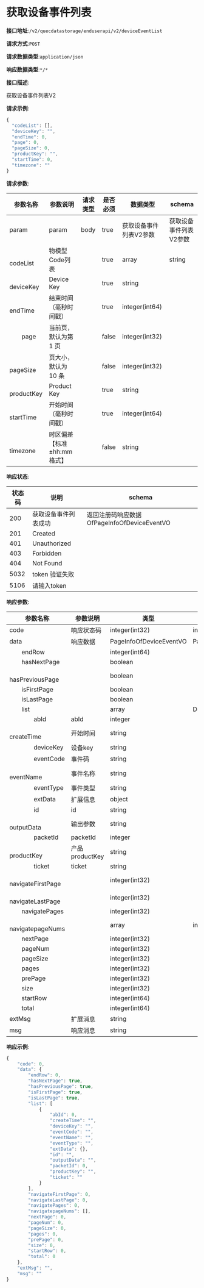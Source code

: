 # 获取设备事件列表


**接口地址**:`/v2/quecdatastorage/enduserapi/v2/deviceEventList`


**请求方式**:`POST`


**请求数据类型**:`application/json`


**响应数据类型**:`*/*`


**接口描述**:<p>获取设备事件列表V2</p>



**请求示例**:


```javascript
{
  "codeList": [],
  "deviceKey": "",
  "endTime": 0,
  "page": 0,
  "pageSize": 0,
  "productKey": "",
  "startTime": 0,
  "timezone": ""
}
```


**请求参数**:


| 参数名称               | 参数说明                   | 请求类型 | 是否必须 | 数据类型               | schema                 |
| ---------------------- | -------------------------- | -------- | -------- | ---------------------- | ---------------------- |
| param                  | param                      | body     | true     | 获取设备事件列表V2参数 | 获取设备事件列表V2参数 |
| &emsp;&emsp;codeList   | 物模型Code列表             |          | true     | array                  | string                 |
| &emsp;&emsp;deviceKey  | Device Key                 |          | true     | string                 |                        |
| &emsp;&emsp;endTime    | 结束时间（毫秒时间戳）     |          | true     | integer(int64)         |                        |
| &emsp;&emsp;page       | 当前页，默认为第 1 页      |          | false    | integer(int32)         |                        |
| &emsp;&emsp;pageSize   | 页大小，默认为 10 条       |          | false    | integer(int32)         |                        |
| &emsp;&emsp;productKey | Product Key                |          | true     | string                 |                        |
| &emsp;&emsp;startTime  | 开始时间（毫秒时间戳）     |          | true     | integer(int64)         |                        |
| &emsp;&emsp;timezone   | 时区偏差【标准±hh:mm格式】 |          | false    | string                 |                        |


**响应状态**:


| 状态码 | 说明                 | schema                                      |
| ------ | -------------------- | ------------------------------------------- |
| 200    | 获取设备事件列表成功 | 返回注册码响应数据OfPageInfoOfDeviceEventVO |
| 201    | Created              |                                             |
| 401    | Unauthorized         |                                             |
| 403    | Forbidden            |                                             |
| 404    | Not Found            |                                             |
| 5032   | token 验证失败       |                                             |
| 5106   | 请输入token          |                                             |


**响应参数**:


| 参数名称                           | 参数说明       | 类型                    | schema                  |
| ---------------------------------- | -------------- | ----------------------- | ----------------------- |
| code                               | 响应状态码     | integer(int32)          | integer(int32)          |
| data                               | 响应数据       | PageInfoOfDeviceEventVO | PageInfoOfDeviceEventVO |
| &emsp;&emsp;endRow                 |                | integer(int64)          |                         |
| &emsp;&emsp;hasNextPage            |                | boolean                 |                         |
| &emsp;&emsp;hasPreviousPage        |                | boolean                 |                         |
| &emsp;&emsp;isFirstPage            |                | boolean                 |                         |
| &emsp;&emsp;isLastPage             |                | boolean                 |                         |
| &emsp;&emsp;list                   |                | array                   | DeviceEventVO           |
| &emsp;&emsp;&emsp;&emsp;abId       | abId           | integer                 |                         |
| &emsp;&emsp;&emsp;&emsp;createTime | 开始时间       | string                  |                         |
| &emsp;&emsp;&emsp;&emsp;deviceKey  | 设备key        | string                  |                         |
| &emsp;&emsp;&emsp;&emsp;eventCode  | 事件码         | string                  |                         |
| &emsp;&emsp;&emsp;&emsp;eventName  | 事件名称       | string                  |                         |
| &emsp;&emsp;&emsp;&emsp;eventType  | 事件类型       | string                  |                         |
| &emsp;&emsp;&emsp;&emsp;extData    | 扩展信息       | object                  |                         |
| &emsp;&emsp;&emsp;&emsp;id         | id             | string                  |                         |
| &emsp;&emsp;&emsp;&emsp;outputData | 输出参数       | string                  |                         |
| &emsp;&emsp;&emsp;&emsp;packetId   | packetId       | integer                 |                         |
| &emsp;&emsp;&emsp;&emsp;productKey | 产品productKey | string                  |                         |
| &emsp;&emsp;&emsp;&emsp;ticket     | ticket         | string                  |                         |
| &emsp;&emsp;navigateFirstPage      |                | integer(int32)          |                         |
| &emsp;&emsp;navigateLastPage       |                | integer(int32)          |                         |
| &emsp;&emsp;navigatePages          |                | integer(int32)          |                         |
| &emsp;&emsp;navigatepageNums       |                | array                   | integer                 |
| &emsp;&emsp;nextPage               |                | integer(int32)          |                         |
| &emsp;&emsp;pageNum                |                | integer(int32)          |                         |
| &emsp;&emsp;pageSize               |                | integer(int32)          |                         |
| &emsp;&emsp;pages                  |                | integer(int32)          |                         |
| &emsp;&emsp;prePage                |                | integer(int32)          |                         |
| &emsp;&emsp;size                   |                | integer(int32)          |                         |
| &emsp;&emsp;startRow               |                | integer(int64)          |                         |
| &emsp;&emsp;total                  |                | integer(int64)          |                         |
| extMsg                             | 扩展消息       | string                  |                         |
| msg                                | 响应消息       | string                  |                         |


**响应示例**:
```javascript
{
	"code": 0,
	"data": {
		"endRow": 0,
		"hasNextPage": true,
		"hasPreviousPage": true,
		"isFirstPage": true,
		"isLastPage": true,
		"list": [
			{
				"abId": 0,
				"createTime": "",
				"deviceKey": "",
				"eventCode": "",
				"eventName": "",
				"eventType": "",
				"extData": {},
				"id": "",
				"outputData": "",
				"packetId": 0,
				"productKey": "",
				"ticket": ""
			}
		],
		"navigateFirstPage": 0,
		"navigateLastPage": 0,
		"navigatePages": 0,
		"navigatepageNums": [],
		"nextPage": 0,
		"pageNum": 0,
		"pageSize": 0,
		"pages": 0,
		"prePage": 0,
		"size": 0,
		"startRow": 0,
		"total": 0
	},
	"extMsg": "",
	"msg": ""
}
```
